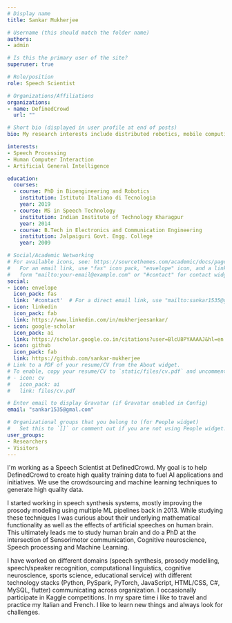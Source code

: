 ```yaml
---
# Display name
title: Sankar Mukherjee

# Username (this should match the folder name)
authors:
- admin

# Is this the primary user of the site?
superuser: true

# Role/position
role: Speech Scientist

# Organizations/Affiliations
organizations:
- name: DefinedCrowd
  url: ""

# Short bio (displayed in user profile at end of posts)
bio: My research interests include distributed robotics, mobile computing and programmable matter.

interests:
- Speech Processing
- Human Computer Interaction 
- Artificial General Intelligence

education:
  courses:
  - course: PhD in Bioengineering and Robotics
    institution: Istituto Italiano di Tecnologia
    year: 2019
  - course: MS in Speech Technology
    institution: Indian Institute of Technology Kharagpur
    year: 2014
  - course: B.Tech in Electronics and Communication Engineering
    institution: Jalpaiguri Govt. Engg. College
    year: 2009

# Social/Academic Networking
# For available icons, see: https://sourcethemes.com/academic/docs/page-builder/#icons
#   For an email link, use "fas" icon pack, "envelope" icon, and a link in the
#   form "mailto:your-email@example.com" or "#contact" for contact widget.
social:
- icon: envelope
  icon_pack: fas
  link: '#contact'  # For a direct email link, use "mailto:sankar1535@gmail.com".
- icon: linkedin
  icon_pack: fab
  link: https://www.linkedin.com/in/mukherjeesankar/
- icon: google-scholar
  icon_pack: ai
  link: https://scholar.google.co.in/citations?user=BlcU8PYAAAAJ&hl=en
- icon: github
  icon_pack: fab
  link: https://github.com/sankar-mukherjee
# Link to a PDF of your resume/CV from the About widget.
# To enable, copy your resume/CV to `static/files/cv.pdf` and uncomment the lines below.
# - icon: cv
#   icon_pack: ai
#   link: files/cv.pdf

# Enter email to display Gravatar (if Gravatar enabled in Config)
email: "sankar1535@gmal.com"

# Organizational groups that you belong to (for People widget)
#   Set this to `[]` or comment out if you are not using People widget.
user_groups:
- Researchers
- Visitors
---
```


I'm working as a Speech Scientist at DefinedCrowd. My goal is to help DefinedCrowd to create high quality training data to fuel AI applications and initiatives. We use the crowdsourcing and machine learning techniques to generate high quality data.

I started working in speech synthesis systems, mostly improving the prosody modelling using multiple ML pipelines back in 2013. While studying these techniques I was curious about their underlying mathematical functionality as well as the effects of artificial speeches on human brain. This ultimately leads me to study human brain and do a PhD at the intersection of Sensorimotor communication, Cognitive neuroscience, Speech processing and Machine Learning.

I have worked on different domains (speech synthesis, prosody modelling, speech/speaker recognition, computational linguistics, cognitive neuroscience, sports science, educational service) with different technology stacks (Python, PySpark, PyTorch, JavaScript, HTML/CSS, C#, MySQL, flutter) communicating across organization. I occasionally participate in Kaggle competitions. In my spare time i like to travel and practice my Italian and French. I like to learn new things and always look for challenges.
